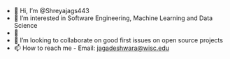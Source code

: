 - 👋 Hi, I’m @Shreyajags443
- 👀 I’m interested in Software Engineering, Machine Learning and Data Science
- 🌱 
- 💞️ I’m looking to collaborate on good first issues on open source projects
- 📫 How to reach me - Email: jagadeshwara@wisc.edu

<!---
Shreyajags443/Shreyajags443 is a ✨ special ✨ repository because its `README.md` (this file) appears on your GitHub profile.
You can click the Preview link to take a look at your changes.
--->
